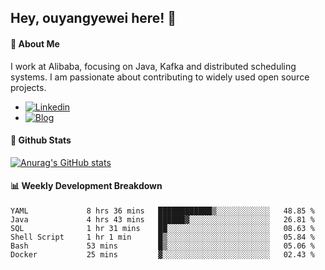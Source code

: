 ## Hey, ouyangyewei here! :wave:

#### :rocket: About Me
I work at Alibaba, focusing on Java, Kafka and distributed scheduling systems. I am passionate about contributing to widely used open source projects.

- [![Linkedin](https://img.shields.io/badge/LinkedIn-ouyangyewei-blue)](https://www.linkedin.com/in/ouyangyewei/)
- [![Blog](https://img.shields.io/badge/Blog-yeweiouyang-orange)](https://blog.csdn.net/yeweiouyang)

#### :star2: Github Stats
[![Anurag's GitHub stats](https://github-readme-stats.vercel.app/api?username=ouyangyewei&show_icons=true&cache_seconds=3600&theme=tokyonight)](https://github.com/anuraghazra/github-readme-stats)

#### :bar_chart: Weekly Development Breakdown
<!--START_SECTION:waka-->

```text
YAML             8 hrs 36 mins   ████████████▒░░░░░░░░░░░░   48.85 %
Java             4 hrs 43 mins   ██████▓░░░░░░░░░░░░░░░░░░   26.81 %
SQL              1 hr 31 mins    ██░░░░░░░░░░░░░░░░░░░░░░░   08.63 %
Shell Script     1 hr 1 min      █▒░░░░░░░░░░░░░░░░░░░░░░░   05.84 %
Bash             53 mins         █▒░░░░░░░░░░░░░░░░░░░░░░░   05.06 %
Docker           25 mins         ▓░░░░░░░░░░░░░░░░░░░░░░░░   02.43 %
```

<!--END_SECTION:waka-->

